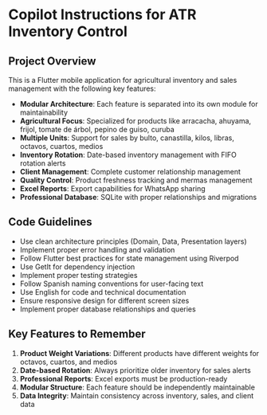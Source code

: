 # Copilot Instructions for ATR Inventory Control

<!-- Use this file to provide workspace-specific custom instructions to Copilot. For more details, visit https://code.visualstudio.com/docs/copilot/copilot-customization#_use-a-githubcopilotinstructionsmd-file -->

## Project Overview
This is a Flutter mobile application for agricultural inventory and sales management with the following key features:

- **Modular Architecture**: Each feature is separated into its own module for maintainability
- **Agricultural Focus**: Specialized for products like arracacha, ahuyama, frijol, tomate de árbol, pepino de guiso, curuba
- **Multiple Units**: Support for sales by bulto, canastilla, kilos, libras, octavos, cuartos, medios
- **Inventory Rotation**: Date-based inventory management with FIFO rotation alerts
- **Client Management**: Complete customer relationship management
- **Quality Control**: Product freshness tracking and mermas management
- **Excel Reports**: Export capabilities for WhatsApp sharing
- **Professional Database**: SQLite with proper relationships and migrations

## Code Guidelines
- Use clean architecture principles (Domain, Data, Presentation layers)
- Implement proper error handling and validation
- Follow Flutter best practices for state management using Riverpod
- Use GetIt for dependency injection
- Implement proper testing strategies
- Follow Spanish naming conventions for user-facing text
- Use English for code and technical documentation
- Ensure responsive design for different screen sizes
- Implement proper database relationships and queries

## Key Features to Remember
1. **Product Weight Variations**: Different products have different weights for octavos, cuartos, and medios
2. **Date-based Rotation**: Always prioritize older inventory for sales alerts
3. **Professional Reports**: Excel exports must be production-ready
4. **Modular Structure**: Each feature should be independently maintainable
5. **Data Integrity**: Maintain consistency across inventory, sales, and client data
